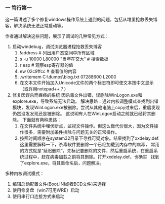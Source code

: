### 一 笃行第一

这一篇讲述了多个修复windows操作系统上遇到的问题，包括从堆里抢救丢失博客，解决系统无法正常启动等。

作者通过解决这些问题，展示了调试的几种常见方式：
1. 启动windebug，调试浏览器进程抢救丢失博客 
   1. !address # 列出用户态空间中所有区域
   2. s -u 10000 L80000 "当年在交大"  # 搜索数据
   3. r esp # 观察esp寄存器的值
   4. ew 02c9ffcc # 查看值的内容
   5. .writemem C:\dumps\blog.txt 07288600 L2000
   6. 在文本文件开始加入Unicode文件的两个标志符即可使文本按中文显示（或许用notepad++？）
2. 修复因误杀而瘫痪的系统
  因杀毒文件出错，误删除WinLogon.exe和explore.exe，导致系统无法启动。
  解决思路：通过内核调整模式查找到出错模块，发现WinLogon.exe被删除。尝试从其他电脑上copy过来后，重启发现仍然没发发现还是被删除。
  这说明有人在WinLogon启动之前就已经将其删除。
  下面就有两种思路：
    1. 在文件系统中埋伏断点，监视文件操作。但这么做代价很大，因为文件操作很多，需要附加条件排除与问题无关的正常操作。
    2. 按照时间顺序在system32目录下寻找可疑对象。结果找到了xxdelay.def. 这里需要解释一下，杀毒软件要删除一个已经加载到内存中的病毒，
    常用的方式就是“延迟删除”，先标记要删除的文件，然后重启系统，在重启系统过程中，赶在病毒加载之前将其删除。打开xxdelay.def，也确实
    找到了explore.exe，将其重命名后，问题解决。
    
多种内核调试模式：
1. 编辑启动配置文件(Boot.INI或者BCD文件)来选择
2. 使用修复盘（win7可用WRE）启动
3. 使用串行口连接方式来启动
